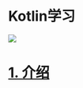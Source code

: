 # Kotlin学习
![](https://img.shields.io/badge/学习者-zohar.zzh-brightgreen.svg)


# [1. 介绍](https://github.com/ZoharAndroid/KotlinLearn/blob/master/_1/README.md)

